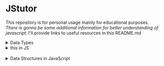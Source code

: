 # JStutor
This repository is for personal usage mainly for educational purposes.
*There is gonna be some additional information for better understanding of javascript.*
I'll provide links to useful resources in this README.md
<details>
<summary>Data Types</summary>
<br>
The latest ECMAScript standard defines eight data types:

**Seven data types that are primitives:**
- Boolean
- Null
- Undefined
- Number
- BigInt
- String
- Symbol
- and Object
</details>

<details>
<summary>this in JS</summary>
<br>
It has different values depending on where it is used:

In a method, this refers to the owner object.
Alone, this refers to the global object.
In a function, this refers to the global object.
In a function, in strict mode, this is undefined.
In an event, this refers to the element that received the event.
Methods like call(), and apply() can refer this to any object.

<br>
**this in a Method**
In an object method, this refers to the "owner" of the method.

In the example on the top of this page, this refers to the person object.

The person object is the owner of the fullName method.


```
fullName : function() {
  return this.firstName + " " + this.lastName;
}
```

**this Alone**
When used alone, the owner is the Global object, so **this** refers to the **Global object**.

In a browser window the Global object is [object Window]:

```
var x = this;
```
if we use **this** in a strict mode **this** still refers to Global Object.

</details>

<br>

<details>
<summary>
Data Structures in JavaScript

</summary>

[**Data Structures and Algorithm repository (fork)**.
@Author trekhleb](https://github.com/ThomasBolivar/javascript-algorithms)
</details>
